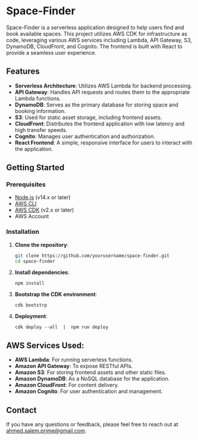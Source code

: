 # Space-Finder

Space-Finder is a serverless application designed to help users find and book available spaces. This project utilizes AWS CDK for infrastructure as code, leveraging various AWS services including Lambda, API Gateway, S3, DynamoDB, CloudFront, and Cognito. The frontend is built with React to provide a seamless user experience.

## Features

- **Serverless Architecture**: Utilizes AWS Lambda for backend processing.
- **API Gateway**: Handles API requests and routes them to the appropriate Lambda functions.
- **DynamoDB**: Serves as the primary database for storing space and booking information.
- **S3**: Used for static asset storage, including frontend assets.
- **CloudFront**: Distributes the frontend application with low latency and high transfer speeds.
- **Cognito**: Manages user authentication and authorization.
- **React Frontend**: A simple, responsive interface for users to interact with the application.

## Getting Started

### Prerequisites

- [Node.js](https://nodejs.org/) (v14.x or later)
- [AWS CLI](https://aws.amazon.com/cli/)
- [AWS CDK](https://aws.amazon.com/cdk/) (v2.x or later)
- AWS Account

### Installation

1. **Clone the repository**:

   ```bash
   git clone https://github.com/yourusername/space-finder.git
   cd space-finder
   ```

2. **Install dependencies**:

   ```bach
   npm install
   ```

3. **Bootstrap the CDK environment**:

   ```bach
   cdk bootstrp
   ```

4. **Deployment**:

   ```bach
   cdk deploy --all  |  npm run deploy
   ```

## AWS Services Used:

- **AWS Lambda**: For running serverless functions.
- **Amazon API Gateway**: To expose RESTful APIs.
- **Amazon S3**: For storing frontend assets and other static files.
- **Amazon DynamoDB**: As a NoSQL database for the application.
- **Amazon CloudFront**: For content delivery.
- **Amazon Cognito**: For user authentication and management.

## Contact

If you have any questions or feedback, please feel free to reach out at ahmed.salem.prime@gmail.com.
